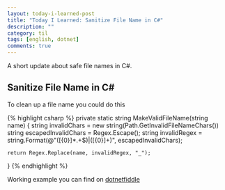 ```yaml
---
layout: today-i-learned-post
title: "Today I Learned: Sanitize File Name in C#"
description: ""
category: til
tags: [english, dotnet]
comments: true
---
```


A short update about safe file names in C#.

## Sanitize File Name in C#
To clean up a file name you could do this

{% highlight csharp %}
private static string MakeValidFileName(string name)
{
    string invalidChars = new string(Path.GetInvalidFileNameChars())
    string escapedInvalidChars = Regex.Escape();
    string invalidRegex = string.Format(@"([{0}]*\.+$)|([{0}]+)", escapedInvalidChars);

    return Regex.Replace(name, invalidRegex, "_");
}
{% endhighlight %}

Working example you can find on [dotnetfiddle](https://dotnetfiddle.net/hU7dcj)
